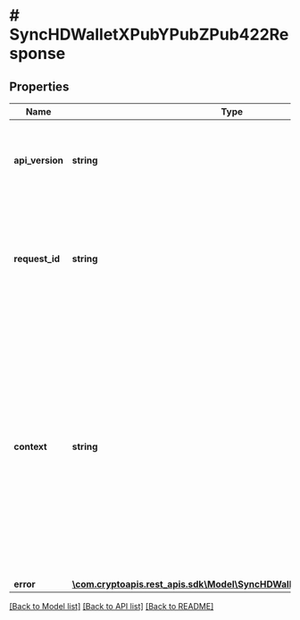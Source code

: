# # SyncHDWalletXPubYPubZPub422Response

## Properties

Name | Type | Description | Notes
------------ | ------------- | ------------- | -------------
**api_version** | **string** | Specifies the version of the API that incorporates this endpoint. |
**request_id** | **string** | Defines the ID of the request. The &#x60;requestId&#x60; is generated by Crypto APIs and it&#39;s unique for every request. |
**context** | **string** | In batch situations the user can use the context to correlate responses with requests. This property is present regardless of whether the response was successful or returned as an error. &#x60;context&#x60; is specified by the user. | [optional]
**error** | [**\com.cryptoapis.rest_apis.sdk\Model\SyncHDWalletXPubYPubZPubE422**](SyncHDWalletXPubYPubZPubE422.md) |  |

[[Back to Model list]](../../README.md#models) [[Back to API list]](../../README.md#endpoints) [[Back to README]](../../README.md)
